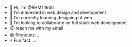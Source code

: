 - 👋 Hi, I’m @RHMT1600
- 👀 I’m interested in web design and development
- 🌱 I’m currently learning designing of web
- 💞️ I’m looking to collaborate on full stack web development
- 📫 reach me with my email
- 😄 Pronouns: ...
- ⚡ Fun fact: ...

<!---
RHMT1600/RHMT1600 is a ✨ special ✨ repository because its `README.md` (this file) appears on your GitHub profile.
You can click the Preview link to take a look at your changes.
--->
